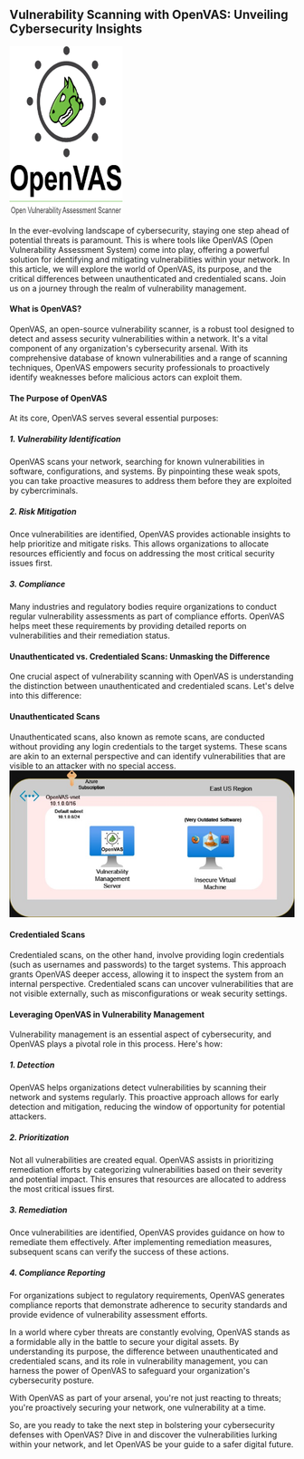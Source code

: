 ## Vulnerability Scanning with OpenVAS: Unveiling Cybersecurity Insights 

<img src="/assets/images/openvas logo.png" width="200" height="300">


In the ever-evolving landscape of cybersecurity, staying one step ahead of potential threats is paramount. This is where tools like OpenVAS (Open Vulnerability Assessment System) come into play, offering a powerful solution for identifying and mitigating vulnerabilities within your network. In this article, we will explore the world of OpenVAS, its purpose, and the critical differences between unauthenticated and credentialed scans. Join us on a journey through the realm of vulnerability management.

<h4>What is OpenVAS? </h4>
OpenVAS, an open-source vulnerability scanner, is a robust tool designed to detect and assess security vulnerabilities within a network. It's a vital component of any organization's cybersecurity arsenal. With its comprehensive database of known vulnerabilities and a range of scanning techniques, OpenVAS empowers security professionals to proactively identify weaknesses before malicious actors can exploit them.

<h4>The Purpose of OpenVAS </h4>
At its core, OpenVAS serves several essential purposes:

<h5> 1. Vulnerability Identification </h5>
OpenVAS scans your network, searching for known vulnerabilities in software, configurations, and systems. By pinpointing these weak spots, you can take proactive measures to address them before they are exploited by cybercriminals.

<h5> 2. Risk Mitigation </h5>
Once vulnerabilities are identified, OpenVAS provides actionable insights to help prioritize and mitigate risks. This allows organizations to allocate resources efficiently and focus on addressing the most critical security issues first.

<h5> 3. Compliance </h5>
Many industries and regulatory bodies require organizations to conduct regular vulnerability assessments as part of compliance efforts. OpenVAS helps meet these requirements by providing detailed reports on vulnerabilities and their remediation status.

<h4>Unauthenticated vs. Credentialed Scans: Unmasking the Difference </h4>
One crucial aspect of vulnerability scanning with OpenVAS is understanding the distinction between unauthenticated and credentialed scans. Let's delve into this difference:

<h4>Unauthenticated Scans </h4>
Unauthenticated scans, also known as remote scans, are conducted without providing any login credentials to the target systems. These scans are akin to an external perspective and can identify vulnerabilities that are visible to an attacker with no special access.

<img src="/assets/images/Azure OpenVAS Vulnerability Lab Diagram.jpg">

<h4>Credentialed Scans </h4>
Credentialed scans, on the other hand, involve providing login credentials (such as usernames and passwords) to the target systems. This approach grants OpenVAS deeper access, allowing it to inspect the system from an internal perspective. Credentialed scans can uncover vulnerabilities that are not visible externally, such as misconfigurations or weak security settings.

<h4>Leveraging OpenVAS in Vulnerability Management </h4>
Vulnerability management is an essential aspect of cybersecurity, and OpenVAS plays a pivotal role in this process. Here's how:

<h5>1. Detection </h5>
OpenVAS helps organizations detect vulnerabilities by scanning their network and systems regularly. This proactive approach allows for early detection and mitigation, reducing the window of opportunity for potential attackers.

<h5> 2. Prioritization </h5>
Not all vulnerabilities are created equal. OpenVAS assists in prioritizing remediation efforts by categorizing vulnerabilities based on their severity and potential impact. This ensures that resources are allocated to address the most critical issues first.

<h5> 3. Remediation </h5>
Once vulnerabilities are identified, OpenVAS provides guidance on how to remediate them effectively. After implementing remediation measures, subsequent scans can verify the success of these actions.

<h5> 4. Compliance Reporting </h5>
For organizations subject to regulatory requirements, OpenVAS generates compliance reports that demonstrate adherence to security standards and provide evidence of vulnerability assessment efforts.

In a world where cyber threats are constantly evolving, OpenVAS stands as a formidable ally in the battle to secure your digital assets. By understanding its purpose, the difference between unauthenticated and credentialed scans, and its role in vulnerability management, you can harness the power of OpenVAS to safeguard your organization's cybersecurity posture.

With OpenVAS as part of your arsenal, you're not just reacting to threats; you're proactively securing your network, one vulnerability at a time.

So, are you ready to take the next step in bolstering your cybersecurity defenses with OpenVAS? Dive in and discover the vulnerabilities lurking within your network, and let OpenVAS be your guide to a safer digital future.


